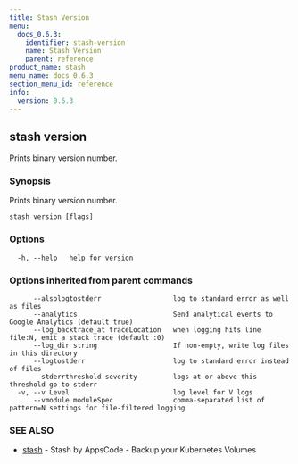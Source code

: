 ```yaml
---
title: Stash Version
menu:
  docs_0.6.3:
    identifier: stash-version
    name: Stash Version
    parent: reference
product_name: stash
menu_name: docs_0.6.3
section_menu_id: reference
info:
  version: 0.6.3
---
```


## stash version

Prints binary version number.

### Synopsis

Prints binary version number.

```
stash version [flags]
```

### Options

```
  -h, --help   help for version
```

### Options inherited from parent commands

```
      --alsologtostderr                  log to standard error as well as files
      --analytics                        Send analytical events to Google Analytics (default true)
      --log_backtrace_at traceLocation   when logging hits line file:N, emit a stack trace (default :0)
      --log_dir string                   If non-empty, write log files in this directory
      --logtostderr                      log to standard error instead of files
      --stderrthreshold severity         logs at or above this threshold go to stderr
  -v, --v Level                          log level for V logs
      --vmodule moduleSpec               comma-separated list of pattern=N settings for file-filtered logging
```

### SEE ALSO

* [stash](/docs/0.6.3/reference/stash)	 - Stash by AppsCode - Backup your Kubernetes Volumes

